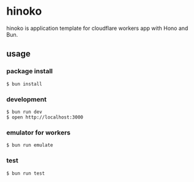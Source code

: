 # hinoko
hinoko is application template for cloudflare workers app with Hono and Bun.

## usage


### package install

```
$ bun install
```

### development

```
$ bun run dev
$ open http://localhost:3000
```

### emulator for workers

```
$ bun run emulate
```

### test

```
$ bun run test
```